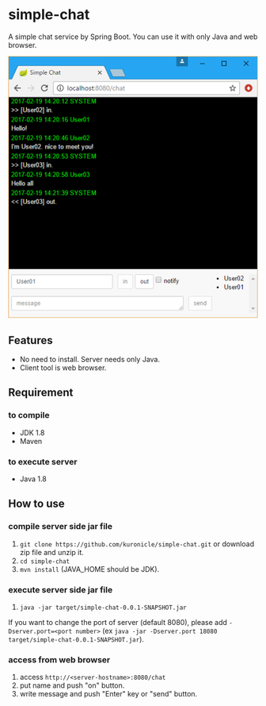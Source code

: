 # simple-chat
A simple chat service by Spring Boot. You can use it with only Java and web browser. 

![screen image](https://raw.githubusercontent.com/kuronicle/simple-chat/master/readme-image/screen-image.png "screen image")

## Features

* No need to install. Server needs only Java. 
* Client tool is web browser.

## Requirement

### to compile

* JDK 1.8
* Maven 

### to execute server

* Java 1.8

## How to use

### compile server side jar file

1. `git clone https://github.com/kuronicle/simple-chat.git` or download zip file and unzip it.
2. `cd simple-chat`
3. `mvn install` (JAVA_HOME should be JDK).

### execute server side jar file

1. `java -jar target/simple-chat-0.0.1-SNAPSHOT.jar`

If you want to change the port of server (default 8080), please add `-Dserver.port=<port number>` (ex `java -jar -Dserver.port 18080 target/simple-chat-0.0.1-SNAPSHOT.jar`). 

### access from web browser

1. access `http://<server-hostname>:8080/chat`
2. put name and push "on" button.
3. write message and push "Enter" key or "send" button.
